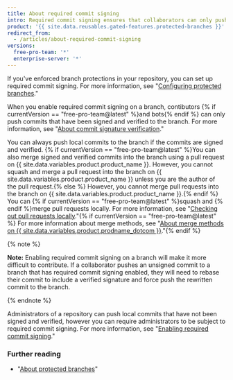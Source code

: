 ```yaml
---
title: About required commit signing
intro: Required commit signing ensures that collaborators can only push verified signed commits to a protected branch.
product: '{{ site.data.reusables.gated-features.protected-branches }}'
redirect_from:
  - /articles/about-required-commit-signing
versions:
  free-pro-team: '*'
  enterprise-server: '*'
---
```


If you've enforced branch protections in your repository, you can set up required commit signing. For more information, see "[Configuring protected branches](/articles/configuring-protected-branches/)."

When you enable required commit signing on a branch, contibutors {% if currentVersion == "free-pro-team@latest" %}and bots{% endif %} can only push commits that have been signed and verified to the branch. For more information, see "[About commit signature verification](/articles/about-commit-signature-verification)."

You can always push local commits to the branch if the commits are signed and verified. {% if currentVersion == "free-pro-team@latest" %}You can also merge signed and verified commits into the branch using a pull request on {{ site.data.variables.product.product_name }}. However, you cannot squash and merge a pull request into the branch on {{ site.data.variables.product.product_name }} unless you are the author of the pull request.{% else %} However, you cannot merge pull requests into the branch on {{ site.data.variables.product.product_name }}.{% endif %} You can {% if currentVersion == "free-pro-team@latest" %}squash and {% endif %}merge pull requests locally. For more information, see "[Checking out pull requests locally](/github/collaborating-with-issues-and-pull-requests/checking-out-pull-requests-locally)."{% if currentVersion == "free-pro-team@latest" %} For more information about merge methods, see "[About merge methods on {{ site.data.variables.product.prodname_dotcom }}](/github/administering-a-repository/about-merge-methods-on-github)."{% endif %}

{% note %}

**Note:** Enabling required commit signing on a branch will make it more difficult to contribute. If a collaborator pushes an unsigned commit to a branch that has required commit signing enabled, they will need to rebase their commit to include a verified signature and force push the rewritten commit to the branch.

{% endnote %}

Administrators of a repository can push local commits that have not been signed and verified, however you can require administrators to be subject to required commit signing. For more information, see "[Enabling required commit signing](/articles/enabling-required-commit-signing)."

### Further reading

- "[About protected branches](/articles/about-protected-branches)"
